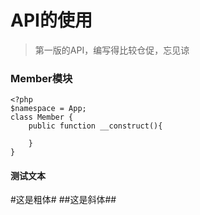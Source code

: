 # API的使用
> 第一版的API，编写得比较仓促，忘见谅

### Member模块
```
<?php
$namespace = App;
class Member {
	public function __construct(){
		
	}
}
```

#### 测试文本
#这是粗体# 
##这是斜体##